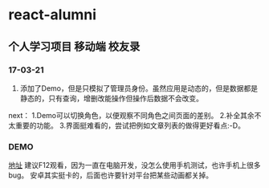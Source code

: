 # react-alumni
## 个人学习项目 移动端 校友录

### 17-03-21
1. 添加了Demo，但是只模拟了管理员身份。虽然应用是动态的，但是数据都是静态的，只有查询，增删改能操作但操作后数据不会改变。

next：
1.Demo可以切换角色，以便观察不同角色之间页面的差别。
2.补全其余不太重要的功能。
3.界面挺难看的，尝试把例如文章列表的做得更好看点:-D。

### DEMO
[地址](https://czy0729.github.io/react-alumni/)
建议F12观看，因为一直在电脑开发，没怎么使用手机测试，也许手机上很多bug。
安卓其实挺卡的，后面也许要针对平台把某些动画都关掉。